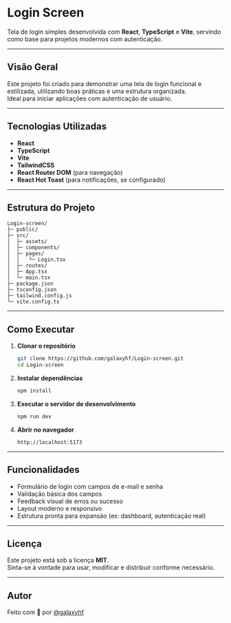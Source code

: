 # Login Screen

Tela de login simples desenvolvida com **React**, **TypeScript** e **Vite**, servindo como base para projetos modernos com autenticação.

---

## Visão Geral

Este projeto foi criado para demonstrar uma tela de login funcional e estilizada, utilizando boas práticas e uma estrutura organizada.  
Ideal para iniciar aplicações com autenticação de usuário.

---

## Tecnologias Utilizadas

- **React**
- **TypeScript**
- **Vite**
- **TailwindCSS**
- **React Router DOM** (para navegação)
- **React Hot Toast** (para notificações, se configurado)

---

## Estrutura do Projeto

```
Login-screen/
├─ public/
├─ src/
│  ├─ assets/
│  ├─ components/
│  ├─ pages/
│  │   └─ Login.tsx
│  ├─ routes/
│  ├─ App.tsx
│  └─ main.tsx
├─ package.json
├─ tsconfig.json
├─ tailwind.config.js
└─ vite.config.ts
```

---

## Como Executar

1. **Clonar o repositório**
   ```bash
   git clone https://github.com/galaxyhf/Login-screen.git
   cd Login-screen
   ```

2. **Instalar dependências**
   ```bash
   npm install
   ```

3. **Executar o servidor de desenvolvimento**
   ```bash
   npm run dev
   ```

4. **Abrir no navegador**
   ```
   http://localhost:5173
   ```

---

## Funcionalidades

- Formulário de login com campos de e-mail e senha  
- Validação básica dos campos  
- Feedback visual de erros ou sucesso  
- Layout moderno e responsivo  
- Estrutura pronta para expansão (ex: dashboard, autenticação real)

---

## Licença

Este projeto está sob a licença **MIT**.  
Sinta-se à vontade para usar, modificar e distribuir conforme necessário.

---

## Autor

Feito com 💙 por [@galaxyhf](https://github.com/galaxyhf)

